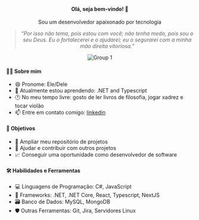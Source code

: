 <div align="center">

<h4>Olá, seja bem-vindo! 👋</h4>

 <p>Sou um desenvolvedor apaixonado por tecnologia</p>

>*“Por isso não tema, pois estou com você; não tenha medo, pois sou o seu Deus. Eu o fortalecerei e o ajudarei; eu o segurarei com a minha mão direita vitoriosa.”*

![Group 1](https://user-images.githubusercontent.com/81364355/185987316-4fcb8951-cf82-461c-9828-b42c018dbf1c.png)
</div>

#### 👨‍💻 Sobre mim

- 😄 Pronome: Ele/Dele 
- 🌱 Atualmente estou aprendendo: .NET and Typescript
- 🕐 No meu tempo livre: gosto de ler livros de filosofia, jogar xadrez e tocar violão
- 📫 Entre em contato comigo: [linkedin](https://www.linkedin.com/in/wilsonsdr/)


#### 🎯 Objetivos 

- 📂 Ampliar meu repositório de projetos
- 🤝 Ajudar e contribuir com outros projetos
- 📈 Conseguir uma oportunidade como desenvolvedor de software

#### 🛠️ Habilidades e Ferramentas

- 💻 Linguagens de Programação: C#, JavaScript
- 🧰 Frameworks: .NET, .NET Core, React, Typescript, NextJS
- 🗃️ Banco de Dados: MySQL, MongoDB
- 🛡️ Outras Ferramentas: Git, Jira, Servidores Linux
